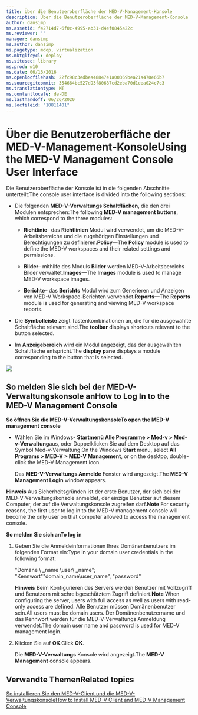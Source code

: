 ```yaml
---
title: Über die Benutzeroberfläche der MED-V-Management-Konsole
description: Über die Benutzeroberfläche der MED-V-Management-Konsole
author: dansimp
ms.assetid: f42714d7-6f0c-4995-ab31-d4ef0845a22c
ms.reviewer: ''
manager: dansimp
ms.author: dansimp
ms.pagetype: mdop, virtualization
ms.mktglfcycl: deploy
ms.sitesec: library
ms.prod: w10
ms.date: 06/16/2016
ms.openlocfilehash: 22fc98c3edbea48847e1a00369bea21a470e66b7
ms.sourcegitcommit: 354664bc527d93f80687cd2eba70d1eea024c7c3
ms.translationtype: MT
ms.contentlocale: de-DE
ms.lasthandoff: 06/26/2020
ms.locfileid: "10811401"
---
```

# <span data-ttu-id="e249b-103">Über die Benutzeroberfläche der MED-V-Management-Konsole</span><span class="sxs-lookup"><span data-stu-id="e249b-103">Using the MED-V Management Console User Interface</span></span>


<span data-ttu-id="e249b-104">Die Benutzeroberfläche der Konsole ist in die folgenden Abschnitte unterteilt:</span><span class="sxs-lookup"><span data-stu-id="e249b-104">The console user interface is divided into the following sections:</span></span>

-   <span data-ttu-id="e249b-105">Die folgenden **MED-V-Verwaltungs Schaltflächen**, die den drei Modulen entsprechen:</span><span class="sxs-lookup"><span data-stu-id="e249b-105">The following **MED-V management buttons**, which correspond to the three modules:</span></span>

    -   <span data-ttu-id="e249b-106">**Richtlinie**– das **Richtlinien** Modul wird verwendet, um die MED-V-Arbeitsbereiche und die zugehörigen Einstellungen und Berechtigungen zu definieren.</span><span class="sxs-lookup"><span data-stu-id="e249b-106">**Policy**—The **Policy** module is used to define the MED-V workspaces and their related settings and permissions.</span></span>

    -   <span data-ttu-id="e249b-107">**Bilder**– mithilfe des Moduls **Bilder** werden MED-V-Arbeitsbereichs Bilder verwaltet.</span><span class="sxs-lookup"><span data-stu-id="e249b-107">**Images**—The **Images** module is used to manage MED-V workspace images.</span></span>

    -   <span data-ttu-id="e249b-108">**Berichte**– das **Berichts** Modul wird zum Generieren und Anzeigen von MED-V Workspace-Berichten verwendet.</span><span class="sxs-lookup"><span data-stu-id="e249b-108">**Reports**—The **Reports** module is used for generating and viewing MED-V workspace reports.</span></span>

-   <span data-ttu-id="e249b-109">Die **Symbolleiste** zeigt Tastenkombinationen an, die für die ausgewählte Schaltfläche relevant sind.</span><span class="sxs-lookup"><span data-stu-id="e249b-109">The **toolbar** displays shortcuts relevant to the button selected.</span></span>

-   <span data-ttu-id="e249b-110">Im **Anzeigebereich** wird ein Modul angezeigt, das der ausgewählten Schaltfläche entspricht.</span><span class="sxs-lookup"><span data-stu-id="e249b-110">The **display pane** displays a module corresponding to the button that is selected.</span></span>

![](images/medv-ui-console-general.gif)

## <span data-ttu-id="e249b-111">So melden Sie sich bei der MED-V-Verwaltungskonsole an</span><span class="sxs-lookup"><span data-stu-id="e249b-111">How to Log In to the MED-V Management Console</span></span>


**<span data-ttu-id="e249b-112">So öffnen Sie die MED-V-Verwaltungskonsole</span><span class="sxs-lookup"><span data-stu-id="e249b-112">To open the MED-V management console</span></span>**

-   <span data-ttu-id="e249b-113">Wählen Sie im Windows- **Startmenü** **Alle Programme &gt; Med-v &gt; Med-v-Verwaltung**aus, oder Doppelklicken Sie auf dem Desktop auf das Symbol Med-v-Verwaltung.</span><span class="sxs-lookup"><span data-stu-id="e249b-113">On the Windows **Start** menu, select **All Programs &gt; MED-V &gt; MED-V Management**, or on the desktop, double-click the MED-V Management icon.</span></span>

    <span data-ttu-id="e249b-114">Das **MED-V-Verwaltungs Anmelde** Fenster wird angezeigt.</span><span class="sxs-lookup"><span data-stu-id="e249b-114">The **MED-V Management Login** window appears.</span></span>

<span data-ttu-id="e249b-115">**Hinweis**  Aus Sicherheitsgründen ist der erste Benutzer, der sich bei der MED-V-Verwaltungskonsole anmeldet, der einzige Benutzer auf diesem Computer, der auf die Verwaltungskonsole zugreifen darf.</span><span class="sxs-lookup"><span data-stu-id="e249b-115">**Note** For security reasons, the first user to log in to the MED-V management console will become the only user on that computer allowed to access the management console.</span></span>

 

**<span data-ttu-id="e249b-116">So melden Sie sich an</span><span class="sxs-lookup"><span data-stu-id="e249b-116">To log in</span></span>**

1.  <span data-ttu-id="e249b-117">Geben Sie die Anmeldeinformationen Ihres Domänenbenutzers im folgenden Format ein:</span><span class="sxs-lookup"><span data-stu-id="e249b-117">Type in your domain user credentials in the following format:</span></span>

    <span data-ttu-id="e249b-118">"Domäne \ _name \\user\ _name"; "Kennwort"</span><span class="sxs-lookup"><span data-stu-id="e249b-118">"domain\_name\\user\_name", "password"</span></span>

    <span data-ttu-id="e249b-119">**Hinweis**  Beim Konfigurieren des Servers werden Benutzer mit Vollzugriff und Benutzern mit schreibgeschütztem Zugriff definiert.</span><span class="sxs-lookup"><span data-stu-id="e249b-119">**Note** When configuring the server, users with full access as well as users with read-only access are defined.</span></span> <span data-ttu-id="e249b-120">Alle Benutzer müssen Domänenbenutzer sein.</span><span class="sxs-lookup"><span data-stu-id="e249b-120">All users must be domain users.</span></span> <span data-ttu-id="e249b-121">Der Domänenbenutzername und das Kennwort werden für die MED-V-Verwaltungs Anmeldung verwendet.</span><span class="sxs-lookup"><span data-stu-id="e249b-121">The domain user name and password is used for MED-V management login.</span></span>

     

2.  <span data-ttu-id="e249b-122">Klicken Sie auf **OK**.</span><span class="sxs-lookup"><span data-stu-id="e249b-122">Click **OK**.</span></span>

    <span data-ttu-id="e249b-123">Die **MED-V-Verwaltungs** Konsole wird angezeigt.</span><span class="sxs-lookup"><span data-stu-id="e249b-123">The **MED-V Management** console appears.</span></span>

## <span data-ttu-id="e249b-124">Verwandte Themen</span><span class="sxs-lookup"><span data-stu-id="e249b-124">Related topics</span></span>


[<span data-ttu-id="e249b-125">So installieren Sie den MED-V-Client und die MED-V-Verwaltungskonsole</span><span class="sxs-lookup"><span data-stu-id="e249b-125">How to Install MED-V Client and MED-V Management Console</span></span>](how-to-install-med-v-client-and-med-v-management-console.md)

 

 






